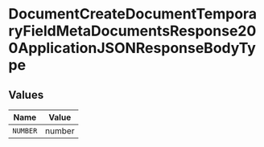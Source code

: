 # DocumentCreateDocumentTemporaryFieldMetaDocumentsResponse200ApplicationJSONResponseBodyType


## Values

| Name     | Value    |
| -------- | -------- |
| `NUMBER` | number   |